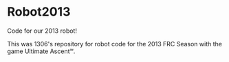 Robot2013
=========

Code for our 2013 robot!

This was 1306's repository for robot code for the 2013 FRC Season with the game Ultimate Ascent℠.
